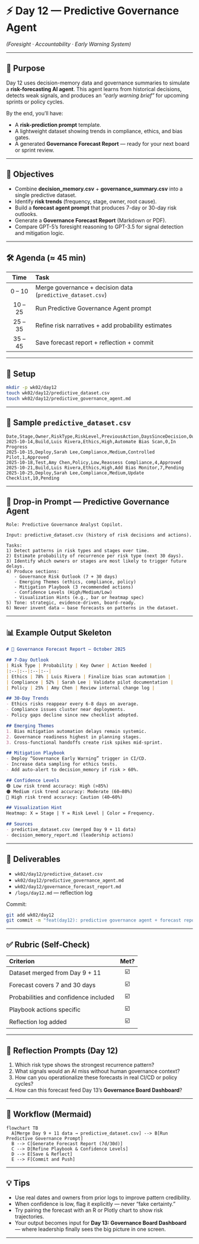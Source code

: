 # ⚡ Day 12 — Predictive Governance Agent

*(Foresight · Accountability · Early Warning System)*

---

## 🎯 Purpose

Day 12 uses decision-memory data and governance summaries to simulate a **risk-forecasting AI agent**.
This agent learns from historical decisions, detects weak signals, and produces an *“early warning brief”* for upcoming sprints or policy cycles.

By the end, you’ll have:

* A **risk-prediction prompt** template.
* A lightweight dataset showing trends in compliance, ethics, and bias gates.
* A generated **Governance Forecast Report** — ready for your next board or sprint review.

---

## 📌 Objectives

* Combine **decision_memory.csv** + **governance_summary.csv** into a single predictive dataset.
* Identify **risk trends** (frequency, stage, owner, root cause).
* Build a **forecast agent prompt** that produces 7-day or 30-day risk outlooks.
* Generate a **Governance Forecast Report** (Markdown or PDF).
* Compare GPT-5’s foresight reasoning to GPT-3.5 for signal detection and mitigation logic.

---

## 🛠 Agenda (≈ 45 min)

|   Time  | Task                                                        |
| :-----: | :---------------------------------------------------------- |
|  0 – 10 | Merge governance + decision data (`predictive_dataset.csv`) |
| 10 – 25 | Run Predictive Governance Agent prompt                      |
| 25 – 35 | Refine risk narratives + add probability estimates          |
| 35 – 45 | Save forecast report + reflection + commit                  |

---

## 🧩 Setup

```bash
mkdir -p wk02/day12
touch wk02/day12/predictive_dataset.csv
touch wk02/day12/predictive_governance_agent.md
```

---

## 🧮 Sample `predictive_dataset.csv`

```csv
Date,Stage,Owner,RiskType,RiskLevel,PreviousAction,DaysSinceDecision,Outcome
2025-10-14,Build,Luis Rivera,Ethics,High,Automate Bias Scan,0,In Progress
2025-10-15,Deploy,Sarah Lee,Compliance,Medium,Controlled Pilot,1,Approved
2025-10-18,Test,Amy Chen,Policy,Low,Reassess Compliance,4,Approved
2025-10-21,Build,Luis Rivera,Ethics,High,Add Bias Monitor,7,Pending
2025-10-25,Deploy,Sarah Lee,Compliance,Medium,Update Checklist,10,Pending
```

---

## 🧠 Drop-in Prompt — Predictive Governance Agent

```text
Role: Predictive Governance Analyst Copilot.

Input: predictive_dataset.csv (history of risk decisions and actions).

Tasks:
1) Detect patterns in risk types and stages over time.  
2) Estimate probability of recurrence per risk type (next 30 days).  
3) Identify which owners or stages are most likely to trigger future delays.  
4) Produce sections:  
   - Governance Risk Outlook (7 + 30 days)  
   - Emerging Themes (ethics, compliance, policy)  
   - Mitigation Playbook (3 recommended actions)  
   - Confidence Levels (High/Medium/Low)  
   - Visualization Hints (e.g., bar or heatmap spec)  
5) Tone: strategic, evidence-driven, board-ready.  
6) Never invent data — base forecasts on patterns in the dataset.
```

---

## 📊 Example Output Skeleton

```markdown
# 🔮 Governance Forecast Report — October 2025

## 7-Day Outlook
| Risk Type | Probability | Key Owner | Action Needed |
|:--|:--|:--|:--|
| Ethics | 78% | Luis Rivera | Finalize bias scan automation |
| Compliance | 52% | Sarah Lee | Validate pilot documentation |
| Policy | 25% | Amy Chen | Review internal change log |

## 30-Day Trends
- Ethics risks reappear every 6-8 days on average.  
- Compliance issues cluster near deployments.  
- Policy gaps decline since new checklist adopted.

## Emerging Themes
1. Bias mitigation automation delays remain systemic.  
2. Governance readiness highest in planning stages.  
3. Cross-functional handoffs create risk spikes mid-sprint.

## Mitigation Playbook
- Deploy “Governance Early Warning” trigger in CI/CD.  
- Increase data sampling for ethics tests.  
- Add auto-alert to decision_memory if risk > 60%.  

## Confidence Levels
🟢 Low risk trend accuracy: High (>85%)  
🟠 Medium risk trend accuracy: Moderate (60–80%)  
🔴 High risk trend accuracy: Caution (40–60%)

## Visualization Hint
Heatmap: X = Stage | Y = Risk Level | Color = Frequency.  

## Sources
- predictive_dataset.csv (merged Day 9 + 11 data)  
- decision_memory_report.md (leadership actions)
```

---

## 📂 Deliverables

* `wk02/day12/predictive_dataset.csv`
* `wk02/day12/predictive_governance_agent.md`
* `wk02/day12/governance_forecast_report.md`
* `/logs/day12.md` — reflection log

Commit:

```bash
git add wk02/day12
git commit -m "feat(day12): predictive governance agent + forecast report"
```

---

## ✅ Rubric (Self-Check)

| Criterion                             | Met? |
| :------------------------------------ | :--: |
| Dataset merged from Day 9 + 11        |  ☑️  |
| Forecast covers 7 and 30 days         |  ☑️  |
| Probabilities and confidence included |  ☑️  |
| Playbook actions specific             |  ☑️  |
| Reflection log added                  |  ☑️  |

---

## 📝 Reflection Prompts (Day 12)

1. Which risk type shows the strongest recurrence pattern?
2. What signals would an AI miss without human governance context?
3. How can you operationalize these forecasts in real CI/CD or policy cycles?
4. How can this forecast feed Day 13’s **Governance Board Dashboard**?

---

## 🧭 Workflow (Mermaid)

```mermaid
flowchart TB
  A[Merge Day 9 + 11 data → predictive_dataset.csv] --> B[Run Predictive Governance Prompt]  
  B --> C[Generate Forecast Report (7d/30d)]  
  C --> D[Refine Playbook & Confidence Levels]  
  D --> E[Save & Reflect]  
  E --> F[Commit and Push]  
```

---

## 💡 Tips

* Use real dates and owners from prior logs to improve pattern credibility.
* When confidence is low, flag it explicitly — never “fake certainty.”
* Try pairing the forecast with an R or Plotly chart to show risk trajectories.
* Your output becomes input for **Day 13: Governance Board Dashboard** — where leadership finally sees the big picture in one screen.

---

